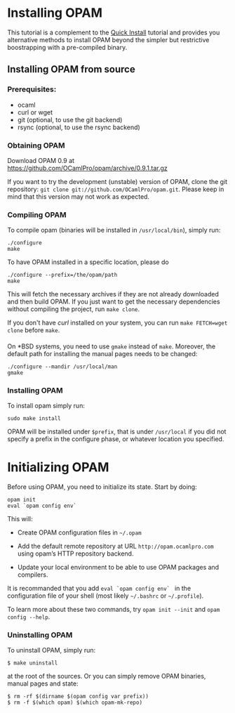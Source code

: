 # Installing OPAM

This tutorial is a complement to the [Quick Install](Quick_Install.html)
tutorial and provides you alternative methods to install OPAM beyond the
simpler but restrictive boostrapping with a pre-compiled binary.

## Installing OPAM from source

### Prerequisites:

* ocaml
* curl or wget
* git (optional, to use the git backend)
* rsync (optional, to use the rsync backend)

### Obtaining OPAM

Download OPAM 0.9 at <https://github.com/OCamlPro/opam/archive/0.9.1.tar.gz>

If you want to try the development (unstable) version of OPAM, clone
 the git repository: `git clone
 git://github.com/OCamlPro/opam.git`. Please keep in mind that this
 version may not work as expected.

### Compiling OPAM

To compile opam (binaries will be installed in `/usr/local/bin`),
simply run:

```
./configure
make
```

To have OPAM installed in a specific location, please do

```
./configure --prefix=/the/opam/path
make
```

This will fetch the necessary archives if they are not already
downloaded and then build OPAM. If you just want to get the necessary
dependencies without compiling the project, run `make clone`.

If you don't have *curl* installed on your system, you can run `make
FETCH=wget clone` before `make`.

####

On *BSD systems, you need to use `gmake` instead of `make`. Moreover, the
default path for installing the manual pages needs to be changed:

```
./configure --mandir /usr/local/man
gmake
```

### Installing OPAM

To install opam simply run:

```
sudo make install
```

OPAM will be installed under `$prefix`, that is under `/usr/local` if
you did not specify a prefix in the configure phase, or whatever
location you specified.

# Initializing OPAM

Before using OPAM, you need to initialize its state. Start by doing:

```
opam init
eval `opam config env`
```

This will:

* Create OPAM configuration files in `~/.opam`

* Add the default remote repository at URL `http://opam.ocamlpro.com`
  using opam’s HTTP repository backend.

* Update your local environment to be able to use OPAM packages and compilers.

It is recommanded that you add ``eval `opam config env` `` in the
configuration file of your shell (most likely `~/.bashrc` or
`~/.profile`).

To learn more about these two commands, try `opam init --init` and
`opam config --help`.

### Uninstalling OPAM

To uninstall OPAM, simply run:

```
$ make uninstall
```

at the root of the sources. Or you can simply remove OPAM binaries, manual pages and state:

```
$ rm -rf $(dirname $(opam config var prefix))
$ rm -f $(which opam) $(which opam-mk-repo)
```